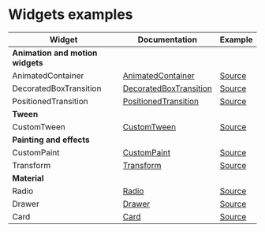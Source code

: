 # Widgets examples


| Widget                       | Documentation                                                        | Example |
|------------------------------|----------------------------------------------------------------------|---------|
| **Animation and motion widgets** |                                                                      |         |
| AnimatedContainer            | [AnimatedContainer][Doc_AnimatedContainer] | [Source][Source_AnimatedContainer]      |
| DecoratedBoxTransition            | [DecoratedBoxTransition][Doc_DecoratedBoxTransition] | [Source][Source_DecoratedBoxTransition]      |
| PositionedTransition            | [PositionedTransition][Doc_PositionedTransition] | [Source][Source_PositionedTransition]      |
| **Tween** |                                                                      |         |
| CustomTween            | [CustomTween][Doc_CustomTween] | [Source][Source_CustomTween]      |
| **Painting and effects** |                                                                      |         |
| CustomPaint            | [CustomPaint][Doc_CustomPaint] | [Source][Source_CustomPaint]      |
| Transform            | [Transform][Doc_Transform] | [Source][Source_Transform]      |
| **Material** |                                                                      |         |
| Radio            | [Radio][Doc_Radio] | [Source][Source_Radio]      |
| Drawer            | [Drawer][Doc_Drawer] | [Source][Source_Drawer]      |
| Card            | [Card][Doc_Card] | [Source][Source_Card]      |


[Doc_AnimatedContainer]:https://api.flutter.dev/flutter/widgets/AnimatedContainer-class.html
[Doc_DecoratedBoxTransition]:https://api.flutter.dev/flutter/widgets/DecoratedBoxTransition-class.html
[Doc_PositionedTransition]:https://api.flutter.dev/flutter/widgets/PositionedTransition-class.html
[Doc_CustomTween]:https://api.flutter.dev/flutter/animation/Tween-class.html
[Doc_CustomPaint]:https://api.flutter.dev/flutter/widgets/CustomPaint-class.html
[Doc_Transform]:https://api.flutter.dev/flutter/widgets/Transform-class.html
[Doc_Radio]:https://docs.flutter.io/flutter/material/Radio-class.html
[Doc_Drawer]:https://docs.flutter.io/flutter/material/Drawer-class.html
[Doc_Card]:https://api.flutter.dev/flutter/material/Card-class.html

[Source_AnimatedContainer]:/lib/catalog/animation_and_motion_widgets/animated_container.dart
[Source_DecoratedBoxTransition]:/lib/catalog/animation_and_motion_widgets/decorated_box_transition.dart
[Source_PositionedTransition]:/lib/catalog/animation_and_motion_widgets/positioned_transition.dart
[Source_CustomTween]:/lib/catalog/tween/custom_tween.dart
[Source_CustomPaint]:/lib/catalog/painting_and_effects/custom_paint.dart
[Source_Transform]:/lib/catalog/painting_and_effects/transform.dart
[Source_Radio]:/lib/catalog/material_widgets/radio.dart
[Source_Drawer]:/lib/catalog/material_widgets/drawer.dart
[Source_Card]:/lib/catalog/material_widgets/card.dart

